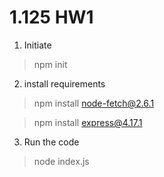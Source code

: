 # 1.125 HW1

1. Initiate

> npm init

2. install requirements

> npm install node-fetch@2.6.1

> npm install express@4.17.1

3. Run the code

> node index.js
